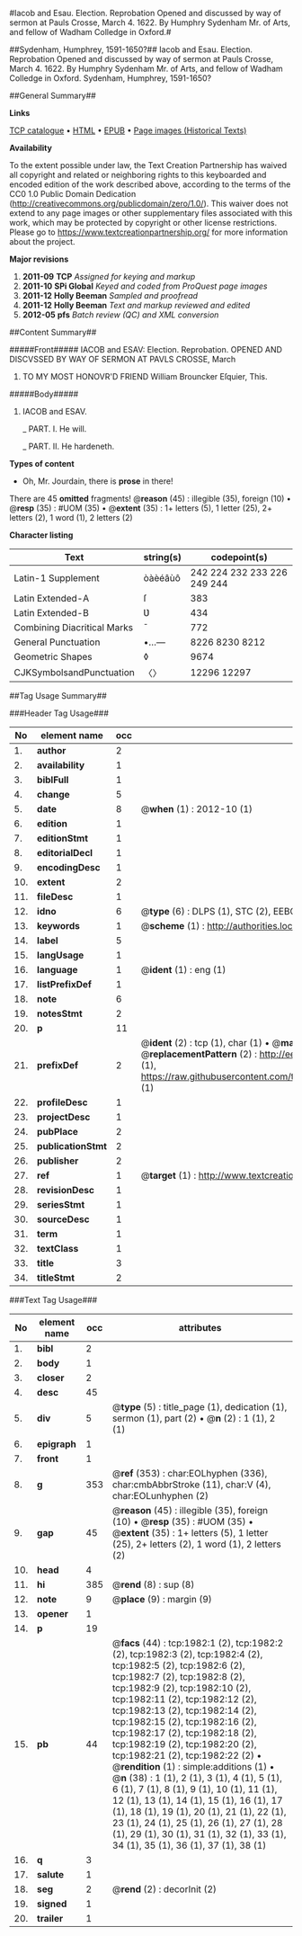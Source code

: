 #Iacob and Esau. Election. Reprobation Opened and discussed by way of sermon at Pauls Crosse, March 4. 1622. By Humphry Sydenham Mr. of Arts, and fellow of Wadham Colledge in Oxford.#

##Sydenham, Humphrey, 1591-1650?##
Iacob and Esau. Election. Reprobation Opened and discussed by way of sermon at Pauls Crosse, March 4. 1622. By Humphry Sydenham Mr. of Arts, and fellow of Wadham Colledge in Oxford.
Sydenham, Humphrey, 1591-1650?

##General Summary##

**Links**

[TCP catalogue](http://www.ota.ox.ac.uk/tcp/)  • 
[HTML](http://tei.it.ox.ac.uk/tcp/Texts-HTML/free/A13/A13267.html)  • 
[EPUB](http://tei.it.ox.ac.uk/tcp/Texts-EPUB/free/A13/A13267.epub) • 
[Page images (Historical Texts)](https://historicaltexts.jisc.ac.uk/eebo-99837645e)

**Availability**

To the extent possible under law, the Text Creation Partnership has waived all copyright and related or neighboring rights to this keyboarded and encoded edition of the work described above, according to the terms of the CC0 1.0 Public Domain Dedication (http://creativecommons.org/publicdomain/zero/1.0/). This waiver does not extend to any page images or other supplementary files associated with this work, which may be protected by copyright or other license restrictions. Please go to https://www.textcreationpartnership.org/ for more information about the project.

**Major revisions**

1. __2011-09__ __TCP__ *Assigned for keying and markup*
1. __2011-10__ __SPi Global__ *Keyed and coded from ProQuest page images*
1. __2011-12__ __Holly Beeman__ *Sampled and proofread*
1. __2011-12__ __Holly Beeman__ *Text and markup reviewed and edited*
1. __2012-05__ __pfs__ *Batch review (QC) and XML conversion*

##Content Summary##

#####Front#####
IACOB and ESAV: Election. Reprobation. OPENED AND DISCVSSED BY WAY OF SERMON AT PAVLS CROSSE, March 
1. TO MY MOST HONOVR'D FRIEND William Brouncker Eſquier, This.

#####Body#####

1. IACOB and ESAV.

    _ PART. I. He will.

    _ PART. II. He hardeneth.

**Types of content**

  * Oh, Mr. Jourdain, there is **prose** in there!

There are 45 **omitted** fragments! 
 @__reason__ (45) : illegible (35), foreign (10)  •  @__resp__ (35) : #UOM (35)  •  @__extent__ (35) : 1+ letters (5), 1 letter (25), 2+ letters (2), 1 word (1), 2 letters (2)

**Character listing**


|Text|string(s)|codepoint(s)|
|---|---|---|
|Latin-1 Supplement|òàèéâùô|242 224 232 233 226 249 244|
|Latin Extended-A|ſ|383|
|Latin Extended-B|Ʋ|434|
|Combining             Diacritical Marks|̄|772|
|General Punctuation|•…—|8226 8230 8212|
|Geometric Shapes|◊|9674|
|CJKSymbolsandPunctuation|〈〉|12296 12297|

##Tag Usage Summary##

###Header Tag Usage###

|No|element name|occ|attributes|
|---|---|---|---|
|1.|__author__|2||
|2.|__availability__|1||
|3.|__biblFull__|1||
|4.|__change__|5||
|5.|__date__|8| @__when__ (1) : 2012-10 (1)|
|6.|__edition__|1||
|7.|__editionStmt__|1||
|8.|__editorialDecl__|1||
|9.|__encodingDesc__|1||
|10.|__extent__|2||
|11.|__fileDesc__|1||
|12.|__idno__|6| @__type__ (6) : DLPS (1), STC (2), EEBO-CITATION (1), PROQUEST (1), VID (1)|
|13.|__keywords__|1| @__scheme__ (1) : http://authorities.loc.gov/ (1)|
|14.|__label__|5||
|15.|__langUsage__|1||
|16.|__language__|1| @__ident__ (1) : eng (1)|
|17.|__listPrefixDef__|1||
|18.|__note__|6||
|19.|__notesStmt__|2||
|20.|__p__|11||
|21.|__prefixDef__|2| @__ident__ (2) : tcp (1), char (1)  •  @__matchPattern__ (2) : ([0-9\-]+):([0-9IVX]+) (1), (.+) (1)  •  @__replacementPattern__ (2) : http://eebo.chadwyck.com/downloadtiff?vid=$1&page=$2 (1), https://raw.githubusercontent.com/textcreationpartnership/Texts/master/tcpchars.xml#$1 (1)|
|22.|__profileDesc__|1||
|23.|__projectDesc__|1||
|24.|__pubPlace__|2||
|25.|__publicationStmt__|2||
|26.|__publisher__|2||
|27.|__ref__|1| @__target__ (1) : http://www.textcreationpartnership.org/docs/. (1)|
|28.|__revisionDesc__|1||
|29.|__seriesStmt__|1||
|30.|__sourceDesc__|1||
|31.|__term__|1||
|32.|__textClass__|1||
|33.|__title__|3||
|34.|__titleStmt__|2||


###Text Tag Usage###

|No|element name|occ|attributes|
|---|---|---|---|
|1.|__bibl__|2||
|2.|__body__|1||
|3.|__closer__|2||
|4.|__desc__|45||
|5.|__div__|5| @__type__ (5) : title_page (1), dedication (1), sermon (1), part (2)  •  @__n__ (2) : 1 (1), 2 (1)|
|6.|__epigraph__|1||
|7.|__front__|1||
|8.|__g__|353| @__ref__ (353) : char:EOLhyphen (336), char:cmbAbbrStroke (11), char:V (4), char:EOLunhyphen (2)|
|9.|__gap__|45| @__reason__ (45) : illegible (35), foreign (10)  •  @__resp__ (35) : #UOM (35)  •  @__extent__ (35) : 1+ letters (5), 1 letter (25), 2+ letters (2), 1 word (1), 2 letters (2)|
|10.|__head__|4||
|11.|__hi__|385| @__rend__ (8) : sup (8)|
|12.|__note__|9| @__place__ (9) : margin (9)|
|13.|__opener__|1||
|14.|__p__|19||
|15.|__pb__|44| @__facs__ (44) : tcp:1982:1 (2), tcp:1982:2 (2), tcp:1982:3 (2), tcp:1982:4 (2), tcp:1982:5 (2), tcp:1982:6 (2), tcp:1982:7 (2), tcp:1982:8 (2), tcp:1982:9 (2), tcp:1982:10 (2), tcp:1982:11 (2), tcp:1982:12 (2), tcp:1982:13 (2), tcp:1982:14 (2), tcp:1982:15 (2), tcp:1982:16 (2), tcp:1982:17 (2), tcp:1982:18 (2), tcp:1982:19 (2), tcp:1982:20 (2), tcp:1982:21 (2), tcp:1982:22 (2)  •  @__rendition__ (1) : simple:additions (1)  •  @__n__ (38) : 1 (1), 2 (1), 3 (1), 4 (1), 5 (1), 6 (1), 7 (1), 8 (1), 9 (1), 10 (1), 11 (1), 12 (1), 13 (1), 14 (1), 15 (1), 16 (1), 17 (1), 18 (1), 19 (1), 20 (1), 21 (1), 22 (1), 23 (1), 24 (1), 25 (1), 26 (1), 27 (1), 28 (1), 29 (1), 30 (1), 31 (1), 32 (1), 33 (1), 34 (1), 35 (1), 36 (1), 37 (1), 38 (1)|
|16.|__q__|3||
|17.|__salute__|1||
|18.|__seg__|2| @__rend__ (2) : decorInit (2)|
|19.|__signed__|1||
|20.|__trailer__|1||
